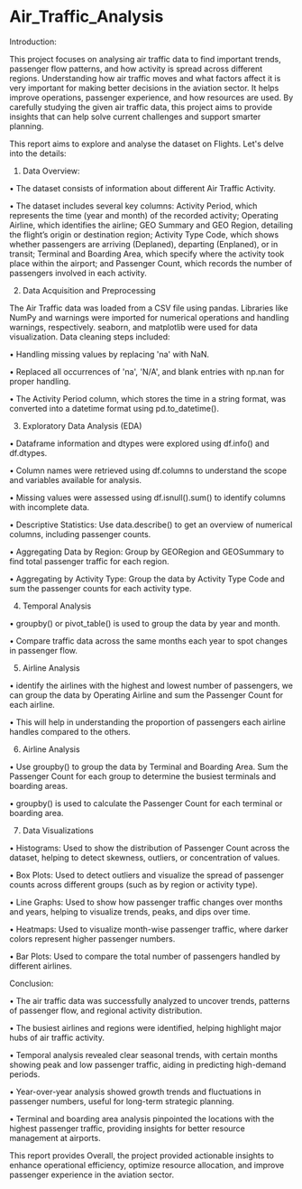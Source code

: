# Air_Traffic_Analysis

Introduction:

This project focuses on analysing air traffic data to find important trends, passenger flow patterns, and how activity is spread across different regions. Understanding how air traffic moves and what factors affect it is very important for making better decisions in the aviation sector. It helps improve operations, passenger experience, and how resources are used. By carefully studying the given air traffic data, this project aims to provide insights that can help solve current challenges and support smarter planning.

This report aims to explore and analyse the dataset on Flights. Let's delve into the details:
1. Data Overview:
   
•	The dataset consists of information about different Air Traffic Activity.

•	The dataset includes several key columns: Activity Period, which represents the time (year and month) of the recorded activity; Operating Airline, which identifies the airline; GEO Summary and GEO Region, detailing the flight’s origin or destination region; Activity Type Code, which shows whether passengers are arriving (Deplaned), departing (Enplaned), or in transit; Terminal and Boarding Area, which specify where the activity took place within the airport; and Passenger Count, which records the number of passengers involved in each activity.


2. Data Acquisition and Preprocessing
   
The Air Traffic data was loaded from a CSV file using pandas. Libraries like NumPy and warnings were imported for numerical operations and handling warnings, respectively. seaborn, and matplotlib were used for data visualization.
Data cleaning steps included:

•	Handling missing values by replacing 'na' with NaN.

•	Replaced all occurrences of 'na', 'N/A', and blank entries with np.nan for proper handling.

•	The Activity Period column, which stores the time in a string format, was converted into a datetime format using pd.to_datetime().


3. Exploratory Data Analysis (EDA)
   
•	Dataframe information and dtypes were explored using df.info() and df.dtypes.

•	Column names were retrieved using df.columns to understand the scope and variables available for analysis.

•	Missing values were assessed using df.isnull().sum() to identify columns with incomplete data.

•	Descriptive Statistics: Use data.describe() to get an overview of numerical columns, including passenger counts.

•	Aggregating Data by Region: Group by GEORegion and GEOSummary to find total passenger traffic for each region.

•	Aggregating by Activity Type: Group the data by Activity Type Code and sum the passenger counts for each activity type.


4.  Temporal Analysis
   
•	groupby() or pivot_table() is used to group the data by year and month.

•	Compare traffic data across the same months each year to spot changes in passenger flow.


5.  Airline Analysis
   
•	identify the airlines with the highest and lowest number of passengers, we can group the data by Operating Airline and sum the Passenger Count for each airline. 

•	This will help in understanding the proportion of passengers each airline handles compared to the others.


6.  Airline Analysis
   
•	Use groupby() to group the data by Terminal and Boarding Area. Sum the Passenger Count for each group to determine the busiest terminals and boarding areas.

•	groupby() is used to calculate the Passenger Count for each terminal or boarding area.


7. Data Visualizations
   
•	Histograms: Used to show the distribution of Passenger Count across the dataset, helping to detect skewness, outliers, or concentration of values.

•	Box Plots: Used to detect outliers and visualize the spread of passenger counts across different groups (such as by region or activity type).

•	Line Graphs: Used to show how passenger traffic changes over months and years, helping to visualize trends, peaks, and dips over time.

•	Heatmaps: Used to visualize month-wise passenger traffic, where darker colors represent higher passenger numbers.

•	Bar Plots: Used to compare the total number of passengers handled by different airlines.



Conclusion:

•	The air traffic data was successfully analyzed to uncover trends, patterns of passenger flow, and regional activity distribution.

•	The busiest airlines and regions were identified, helping highlight major hubs of air traffic activity.

•	Temporal analysis revealed clear seasonal trends, with certain months showing peak and low passenger traffic, aiding in predicting high-demand periods.

•	Year-over-year analysis showed growth trends and fluctuations in passenger numbers, useful for long-term strategic planning.

•	Terminal and boarding area analysis pinpointed the locations with the highest passenger traffic, providing insights for better resource management at airports.

This report provides Overall, the project provided actionable insights to enhance operational efficiency, optimize resource allocation, and improve passenger experience in the aviation sector.




